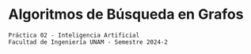 # Algoritmos de Búsqueda en Grafos
```
Práctica 02 - Inteligencia Artificial
Facultad de Ingeniería UNAM - Semestre 2024-2
```